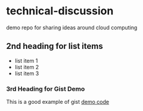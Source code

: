 # technical-discussion
demo repo for sharing ideas around cloud computing


## 2nd heading for list items

* list item 1 
* list item 2
* list item 3

### 3rd Heading for Gist Demo

This is a good example of gist [demo code](https://gist.github.com/nichtea01/39fb8d75a372c7814b986016f757ee0f) 

